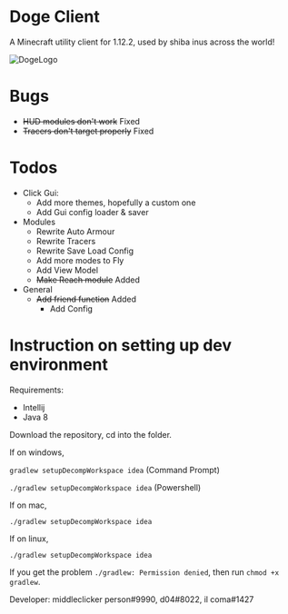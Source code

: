 # Doge Client
A Minecraft utility client for 1.12.2, used by shiba inus across the world!

![DogeLogo](https://user-images.githubusercontent.com/60602265/136652986-0e5acb40-581a-49b5-8281-9e1a2d3084ec.jpg)

# Bugs
  - ~~HUD modules don't work~~ Fixed
  - ~~Tracers don't target properly~~ Fixed

# Todos
  - Click Gui:
    * Add more themes, hopefully a custom one
    * Add Gui config loader & saver
  - Modules
    * Rewrite Auto Armour
    * Rewrite Tracers
    * Rewrite Save Load Config
    * Add more modes to Fly
    * Add View Model
    * ~~Make Reach module~~ Added
  - General
    * ~~Add friend function~~ Added
      - Add Config

# Instruction on setting up dev environment

Requirements:
  - Intellij
  - Java 8

Download the repository, cd into the folder.

If on windows,

`gradlew setupDecompWorkspace idea` (Command Prompt)

`./gradlew setupDecompWorkspace idea` (Powershell)

If on mac,

`./gradlew setupDecompWorkspace idea`

If on linux,

`./gradlew setupDecompWorkspace idea`


If you get the problem `./gradlew: Permission denied`, then run `chmod +x gradlew`.

Developer: middleclicker person#9990, d04#8022, il coma#1427

